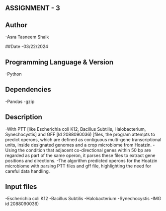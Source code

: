 ## ASSIGNMENT - 3

## Author
-Asra Tasneem Shaik

##Date
-03/22/2024

## Programming Language & Version
-Python

## Dependencies
-Pandas
-gzip

## Description
-With PTT [like Escherichia coli K12, Bacillus Subtilis, Halobacterium, Synechocystis] and GFF [ld 2088090036) ]files, the program attempts to predict operons, which are defined as contiguous multi-gene transcriptional units, inside designated genomes and a crop microbiome from Hoatzin. 
-Using the condition that adjacent co-directional genes within 50 bp are regarded as part of the same operon, it parses these files to extract gene positions and directions. 
-The algorithm predicted operons for the Hoatzin microbiome with parsing PTT files and gff file, highlighting the need for careful data handling.


## Input files
-Escherichia coli K12
-Bacillus Subtilis
-Halobacterium
-Synechocystis
-IMG id 2088090036)
